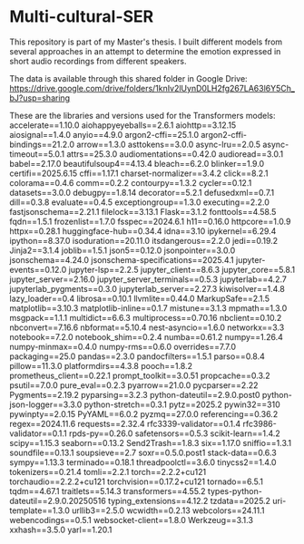 # Multi-cultural-SER
This repository is part of my Master's thesis. I built different models from several approaches in an attempt to determine the emotion expressed in short audio recordings from different speakers.

The data is available through this shared folder in Google Drive: https://drive.google.com/drive/folders/1knIv2lUynD0LH2fg267LA63l6Y5Ch_bJ?usp=sharing

These are the libraries and versions used for the Transformers models:
accelerate==1.10.0
aiohappyeyeballs==2.6.1
aiohttp==3.12.15
aiosignal==1.4.0
anyio==4.9.0
argon2-cffi==25.1.0
argon2-cffi-bindings==21.2.0
arrow==1.3.0
asttokens==3.0.0
async-lru==2.0.5
async-timeout==5.0.1
attrs==25.3.0
audiomentations==0.42.0
audioread==3.0.1
babel==2.17.0
beautifulsoup4==4.13.4
bleach==6.2.0
blinker==1.9.0
certifi==2025.6.15
cffi==1.17.1
charset-normalizer==3.4.2
click==8.2.1
colorama==0.4.6
comm==0.2.2
contourpy==1.3.2
cycler==0.12.1
datasets==3.0.0
debugpy==1.8.14
decorator==5.2.1
defusedxml==0.7.1
dill==0.3.8
evaluate==0.4.5
exceptiongroup==1.3.0
executing==2.2.0
fastjsonschema==2.21.1
filelock==3.13.1
Flask==3.1.2
fonttools==4.58.5
fqdn==1.5.1
frozenlist==1.7.0
fsspec==2024.6.1
h11==0.16.0
httpcore==1.0.9
httpx==0.28.1
huggingface-hub==0.34.4
idna==3.10
ipykernel==6.29.4
ipython==8.37.0
isoduration==20.11.0
itsdangerous==2.2.0
jedi==0.19.2
Jinja2==3.1.4
joblib==1.5.1
json5==0.12.0
jsonpointer==3.0.0
jsonschema==4.24.0
jsonschema-specifications==2025.4.1
jupyter-events==0.12.0
jupyter-lsp==2.2.5
jupyter_client==8.6.3
jupyter_core==5.8.1
jupyter_server==2.16.0
jupyter_server_terminals==0.5.3
jupyterlab==4.2.7
jupyterlab_pygments==0.3.0
jupyterlab_server==2.27.3
kiwisolver==1.4.8
lazy_loader==0.4
librosa==0.10.1
llvmlite==0.44.0
MarkupSafe==2.1.5
matplotlib==3.10.3
matplotlib-inline==0.1.7
mistune==3.1.3
mpmath==1.3.0
msgpack==1.1.1
multidict==6.6.3
multiprocess==0.70.16
nbclient==0.10.2
nbconvert==7.16.6
nbformat==5.10.4
nest-asyncio==1.6.0
networkx==3.3
notebook==7.2.0
notebook_shim==0.2.4
numba==0.61.2
numpy==1.26.4
numpy-minmax==0.4.0
numpy-rms==0.6.0
overrides==7.7.0
packaging==25.0
pandas==2.3.0
pandocfilters==1.5.1
parso==0.8.4
pillow==11.3.0
platformdirs==4.3.8
pooch==1.8.2
prometheus_client==0.22.1
prompt_toolkit==3.0.51
propcache==0.3.2
psutil==7.0.0
pure_eval==0.2.3
pyarrow==21.0.0
pycparser==2.22
Pygments==2.19.2
pyparsing==3.2.3
python-dateutil==2.9.0.post0
python-json-logger==3.3.0
python-stretch==0.3.1
pytz==2025.2
pywin32==310
pywinpty==2.0.15
PyYAML==6.0.2
pyzmq==27.0.0
referencing==0.36.2
regex==2024.11.6
requests==2.32.4
rfc3339-validator==0.1.4
rfc3986-validator==0.1.1
rpds-py==0.26.0
safetensors==0.5.3
scikit-learn==1.4.2
scipy==1.15.3
seaborn==0.13.2
Send2Trash==1.8.3
six==1.17.0
sniffio==1.3.1
soundfile==0.13.1
soupsieve==2.7
soxr==0.5.0.post1
stack-data==0.6.3
sympy==1.13.3
terminado==0.18.1
threadpoolctl==3.6.0
tinycss2==1.4.0
tokenizers==0.21.4
tomli==2.2.1
torch==2.2.2+cu121
torchaudio==2.2.2+cu121
torchvision==0.17.2+cu121
tornado==6.5.1
tqdm==4.67.1
traitlets==5.14.3
transformers==4.55.2
types-python-dateutil==2.9.0.20250516
typing_extensions==4.12.2
tzdata==2025.2
uri-template==1.3.0
urllib3==2.5.0
wcwidth==0.2.13
webcolors==24.11.1
webencodings==0.5.1
websocket-client==1.8.0
Werkzeug==3.1.3
xxhash==3.5.0
yarl==1.20.1
